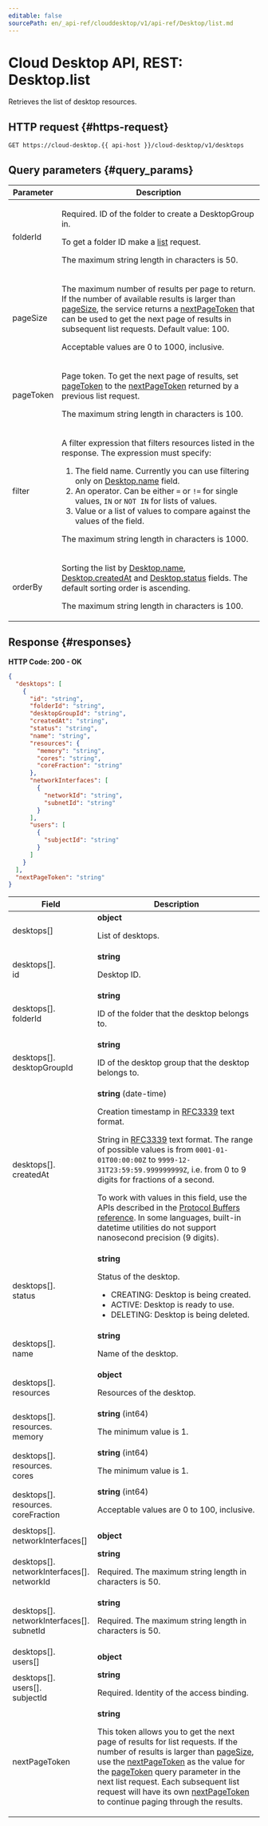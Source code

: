 ```yaml
---
editable: false
sourcePath: en/_api-ref/clouddesktop/v1/api-ref/Desktop/list.md
---
```


# Cloud Desktop API, REST: Desktop.list
Retrieves the list of desktop resources.
 

 
## HTTP request {#https-request}
```
GET https://cloud-desktop.{{ api-host }}/cloud-desktop/v1/desktops
```
 
## Query parameters {#query_params}
 
Parameter | Description
--- | ---
folderId | <p>Required. ID of the folder to create a DesktopGroup in.</p> <p>To get a folder ID make a <a href="/docs/resource-manager/api-ref/Folder/list">list</a> request.</p> <p>The maximum string length in characters is 50.</p> 
pageSize | <p>The maximum number of results per page to return. If the number of available results is larger than <a href="/docs/cloud-desktop/api-ref/Desktop/list#query_params">pageSize</a>, the service returns a <a href="/docs/cloud-desktop/api-ref/Desktop/list#responses">nextPageToken</a> that can be used to get the next page of results in subsequent list requests. Default value: 100.</p> <p>Acceptable values are 0 to 1000, inclusive.</p> 
pageToken | <p>Page token. To get the next page of results, set <a href="/docs/cloud-desktop/api-ref/Desktop/list#query_params">pageToken</a> to the <a href="/docs/cloud-desktop/api-ref/Desktop/list#responses">nextPageToken</a> returned by a previous list request.</p> <p>The maximum string length in characters is 100.</p> 
filter | <p>A filter expression that filters resources listed in the response. The expression must specify:</p> <ol> <li>The field name. Currently you can use filtering only on <a href="/docs/cloud-desktop/api-ref/Desktop#representation">Desktop.name</a> field.</li> <li>An operator. Can be either ``=`` or ``!=`` for single values, ``IN`` or ``NOT IN`` for lists of values.</li> <li>Value or a list of values to compare against the values of the field.</li> </ol> <p>The maximum string length in characters is 1000.</p> 
orderBy | <p>Sorting the list by <a href="/docs/cloud-desktop/api-ref/Desktop#representation">Desktop.name</a>, <a href="/docs/cloud-desktop/api-ref/Desktop#representation">Desktop.createdAt</a> and <a href="/docs/cloud-desktop/api-ref/Desktop#representation">Desktop.status</a> fields. The default sorting order is ascending.</p> <p>The maximum string length in characters is 100.</p> 
 
## Response {#responses}
**HTTP Code: 200 - OK**

```json 
{
  "desktops": [
    {
      "id": "string",
      "folderId": "string",
      "desktopGroupId": "string",
      "createdAt": "string",
      "status": "string",
      "name": "string",
      "resources": {
        "memory": "string",
        "cores": "string",
        "coreFraction": "string"
      },
      "networkInterfaces": [
        {
          "networkId": "string",
          "subnetId": "string"
        }
      ],
      "users": [
        {
          "subjectId": "string"
        }
      ]
    }
  ],
  "nextPageToken": "string"
}
```

 
Field | Description
--- | ---
desktops[] | **object**<br><p>List of desktops.</p> 
desktops[].<br>id | **string**<br><p>Desktop ID.</p> 
desktops[].<br>folderId | **string**<br><p>ID of the folder that the desktop belongs to.</p> 
desktops[].<br>desktopGroupId | **string**<br><p>ID of the desktop group that the desktop belongs to.</p> 
desktops[].<br>createdAt | **string** (date-time)<br><p>Creation timestamp in <a href="https://www.ietf.org/rfc/rfc3339.txt">RFC3339</a> text format.</p> <p>String in <a href="https://www.ietf.org/rfc/rfc3339.txt">RFC3339</a> text format. The range of possible values is from ``0001-01-01T00:00:00Z`` to ``9999-12-31T23:59:59.999999999Z``, i.e. from 0 to 9 digits for fractions of a second.</p> <p>To work with values in this field, use the APIs described in the <a href="https://developers.google.com/protocol-buffers/docs/reference/overview">Protocol Buffers reference</a>. In some languages, built-in datetime utilities do not support nanosecond precision (9 digits).</p> 
desktops[].<br>status | **string**<br><p>Status of the desktop.</p> <ul> <li>CREATING: Desktop is being created.</li> <li>ACTIVE: Desktop is ready to use.</li> <li>DELETING: Desktop is being deleted.</li> </ul> 
desktops[].<br>name | **string**<br><p>Name of the desktop.</p> 
desktops[].<br>resources | **object**<br><p>Resources of the desktop.</p> 
desktops[].<br>resources.<br>memory | **string** (int64)<br><p>The minimum value is 1.</p> 
desktops[].<br>resources.<br>cores | **string** (int64)<br><p>The minimum value is 1.</p> 
desktops[].<br>resources.<br>coreFraction | **string** (int64)<br><p>Acceptable values are 0 to 100, inclusive.</p> 
desktops[].<br>networkInterfaces[] | **object**
desktops[].<br>networkInterfaces[].<br>networkId | **string**<br><p>Required. The maximum string length in characters is 50.</p> 
desktops[].<br>networkInterfaces[].<br>subnetId | **string**<br><p>Required. The maximum string length in characters is 50.</p> 
desktops[].<br>users[] | **object**
desktops[].<br>users[].<br>subjectId | **string**<br><p>Required. Identity of the access binding.</p> 
nextPageToken | **string**<br><p>This token allows you to get the next page of results for list requests. If the number of results is larger than <a href="/docs/cloud-desktop/api-ref/Desktop/list#query_params">pageSize</a>, use the <a href="/docs/cloud-desktop/api-ref/Desktop/list#responses">nextPageToken</a> as the value for the <a href="/docs/cloud-desktop/api-ref/Desktop/list#query_params">pageToken</a> query parameter in the next list request. Each subsequent list request will have its own <a href="/docs/cloud-desktop/api-ref/Desktop/list#responses">nextPageToken</a> to continue paging through the results.</p> 